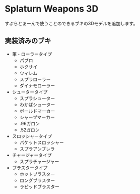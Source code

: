 # Splaturn Weapons 3D
すぷらとぁーんで使うことのできるブキの3Dモデルを追加します。

## 実装済みのブキ

- 筆・ローラータイプ
  - パブロ
  - ホクサイ
  - ウィレム
  - スプラローラー
  - ダイナモローラー
- シュータータイプ
  - スプラシューター
  - わかばシューター
  - ボールドマーカー
  - シャープマーカー
  - .96ガロン
  - .52ガロン
- スロッシャータイプ
  - バケットスロッシャー
  - スプラアンブレラ
- チャージャータイプ
  - スプラチャージャー
- ブラスタータイプ
  - ホットブラスター
  - ロングブラスター
  - ラピッドブラスター